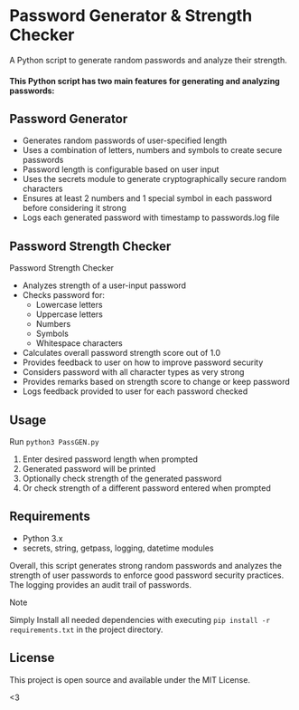 # Password Generator & Strength Checker

A Python script to generate random passwords and analyze their strength.

#### This Python script has two main features for generating and analyzing passwords:

## Password Generator

- Generates random passwords of user-specified length
- Uses a combination of letters, numbers and symbols to create secure passwords
- Password length is configurable based on user input
- Uses the secrets module to generate cryptographically secure random characters
- Ensures at least 2 numbers and 1 special symbol in each password before considering it strong
- Logs each generated password with timestamp to passwords.log file

## Password Strength Checker

Password Strength Checker
- Analyzes strength of a user-input password
- Checks password for:
    - Lowercase letters
    - Uppercase letters
    - Numbers
    - Symbols
    - Whitespace characters
- Calculates overall password strength score out of 1.0
- Provides feedback to user on how to improve password security
- Considers password with all character types as very strong
- Provides remarks based on strength score to change or keep password
- Logs feedback provided to user for each password checked

## Usage

Run `python3 PassGEN.py`

1. Enter desired password length when prompted
2. Generated password will be printed
3. Optionally check strength of the generated password
4. Or check strength of a different password entered when prompted

## Requirements

- Python 3.x
- secrets, string, getpass, logging, datetime modules

Overall, this script generates strong random passwords and analyzes the strength of user passwords to enforce good password security practices. The logging provides an audit trail of passwords.

> [!NOTE]
> Simply Install all needed dependencies with executing `pip install -r requirements.txt` in the project directory.

## License
This project is open source and available under the MIT License.

<3